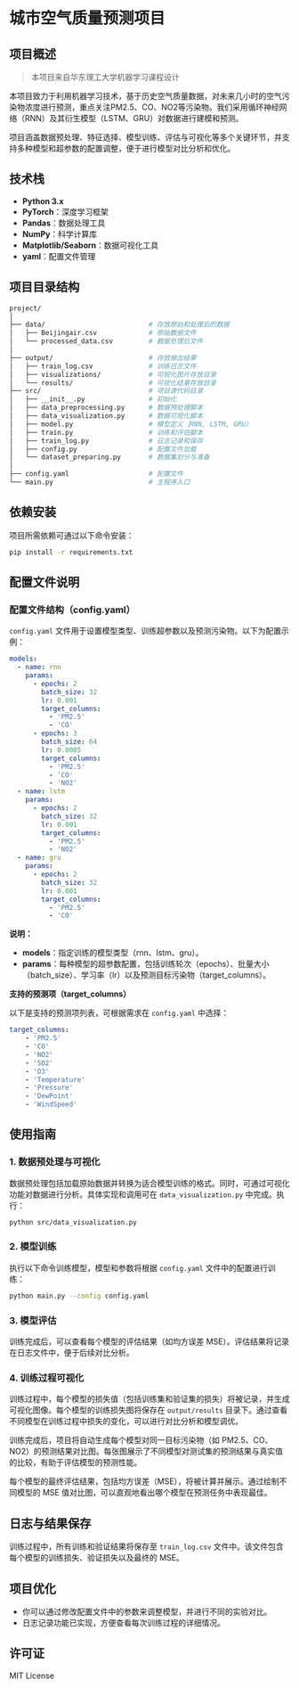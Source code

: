 # 城市空气质量预测项目

## 项目概述

> 本项目来自华东理工大学机器学习课程设计

本项目致力于利用机器学习技术，基于历史空气质量数据，对未来几小时的空气污染物浓度进行预测，重点关注PM2.5、CO、NO2等污染物。我们采用循环神经网络（RNN）及其衍生模型（LSTM、GRU）对数据进行建模和预测。

项目涵盖数据预处理、特征选择、模型训练、评估与可视化等多个关键环节，并支持多种模型和超参数的配置调整，便于进行模型对比分析和优化。

## 技术栈

- **Python 3.x**
- **PyTorch**：深度学习框架
- **Pandas**：数据处理工具
- **NumPy**：科学计算库
- **Matplotlib/Seaborn**：数据可视化工具
- **yaml**：配置文件管理

## 项目目录结构

```bash
project/
│
├── data/                          # 存放原始和处理后的数据
│   ├── Beijingair.csv             # 原始数据文件
│   └── processed_data.csv         # 数据处理后文件
│
├── output/                        # 存放输出结果
│   ├── train_log.csv              # 训练日志文件
│   ├── visualizations/            # 可视化图片存放目录
│   └── results/                   # 可视化结果存放目录
├── src/                           # 项目源代码目录
│   ├── __init__.py                # 初始化
│   ├── data_preprocessing.py      # 数据预处理脚本
│   ├── data_visualization.py      # 数据可视化脚本
│   ├── model.py                   # 模型定义（RNN, LSTM, GRU）
│   ├── train.py                   # 训练和评估脚本
│   ├── train_log.py               # 日志记录和保存
│   ├── config.py                  # 配置文件加载
│   └── dataset_preparing.py       # 数据集划分与准备
│
├── config.yaml                    # 配置文件
└── main.py                        # 主程序入口
```

## 依赖安装

项目所需依赖可通过以下命令安装：

```bash
pip install -r requirements.txt
```

## 配置文件说明

### 配置文件结构（config.yaml）

`config.yaml` 文件用于设置模型类型、训练超参数以及预测污染物。以下为配置示例：

```yaml
models:
  - name: rnn
    params:
      - epochs: 2
        batch_size: 32
        lr: 0.001
        target_columns:
          - 'PM2.5'
          - 'CO'
      - epochs: 3
        batch_size: 64
        lr: 0.0005
        target_columns:
          - 'PM2.5'
          - 'CO'
          - 'NO2'
  - name: lstm
    params:
      - epochs: 2
        batch_size: 32
        lr: 0.001
        target_columns:
          - 'PM2.5'
          - 'NO2'
  - name: gru
    params:
      - epochs: 2
        batch_size: 32
        lr: 0.001
        target_columns:
          - 'PM2.5'
          - 'CO'
```

**说明：**

- **models**：指定训练的模型类型（rnn、lstm、gru）。
- **params**：每种模型的超参数配置，包括训练轮次（epochs）、批量大小（batch_size）、学习率（lr）以及预测目标污染物（target_columns）。

**支持的预测项（target_columns）**

以下是支持的预测项列表，可根据需求在 `config.yaml` 中选择：

```yaml
target_columns:
    - 'PM2.5'
    - 'CO'
    - 'NO2'
    - 'SO2'
    - 'O3'
    - 'Temperature'
    - 'Pressure'
    - 'DewPoint'
    - 'WindSpeed'
```

## 使用指南

### 1. 数据预处理与可视化

数据预处理包括加载原始数据并转换为适合模型训练的格式。同时，可通过可视化功能对数据进行分析。具体实现和调用可在 `data_visualization.py` 中完成。执行：

```bash
python src/data_visualization.py
```

### 2. 模型训练

执行以下命令训练模型，模型和参数将根据 `config.yaml` 文件中的配置进行训练：

```bash
python main.py --config config.yaml
```

### 3. 模型评估

训练完成后，可以查看每个模型的评估结果（如均方误差 MSE）。评估结果将记录在日志文件中，便于后续对比分析。

### 4. 训练过程可视化

训练过程中，每个模型的损失值（包括训练集和验证集的损失）将被记录，并生成可视化图像。每个模型的训练损失图将保存在 `output/results` 目录下。通过查看不同模型在训练过程中损失的变化，可以进行对比分析和模型调优。

训练完成后，项目将自动生成每个模型对同一目标污染物（如 PM2.5、CO、NO2）的预测结果对比图。每张图展示了不同模型对测试集的预测结果与真实值的比较，有助于评估模型的预测性能。

每个模型的最终评估结果，包括均方误差（MSE），将被计算并展示。通过绘制不同模型的 MSE 值对比图，可以直观地看出哪个模型在预测任务中表现最佳。

## 日志与结果保存

训练过程中，所有训练和验证结果将保存至 `train_log.csv` 文件中。该文件包含每个模型的训练损失、验证损失以及最终的 MSE。

## 项目优化

- 你可以通过修改配置文件中的参数来调整模型，并进行不同的实验对比。
- 日志记录功能已实现，方便查看每次训练过程的详细情况。

## 许可证

MIT License
